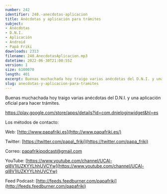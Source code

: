 ```yaml
---
number: 242
identifier: 240.-anecdotas-aplicacion
title: Anécdotas y aplicación para trámites
subject:
- Anécdotas
- D.N.I.
- Aplicación
- Android
- Papá Friki
downloads: 2313
filename: 240.AnecdotasAplicacion.mp3
datetime: 2022-06-30T21:00:55Z
version: 1
size: 6100070
length: 401
excerpt: Buenas muchachada hoy traigo varias anécdotas del D.N.I. y una aplicación oficial para hacer trámites
slug: anecdotas-y-aplicacion-para-tramites
---
```

Buenas muchachada hoy traigo varias anécdotas del D.N.I. y una aplicación oficial para hacer trámites.

[https://play.google.com/store/apps/details?id=com.dnieloginwidget&hl=es
](https://play.google.com/store/apps/details?id=com.dnieloginwidget&hl=es)

Los métodos de contacto:

Web: [http://www.papafriki.es](http://www.papafriki.es/)

Twitter: [https://twitter.com/papa\_friki](https://twitter.com/papa_friki)

Correo: [papafrikipodcast@gmail.com](https://archive.org/details/papafrikipodast@gmail.com)

YouTube: [https://www.youtube.com/channel/UCAl-ql8V1IUZKYYLhhUVCYw](https://www.youtube.com/channel/UCAl-ql8V1IUZKYYLhhUVCYw)

Feed Podcast: [http://feeds.feedburner.com/papafriki](http://feeds.feedburner.com/papafriki)